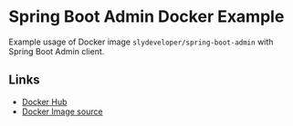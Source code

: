 Spring Boot Admin Docker Example
================================
Example usage of Docker image `slydeveloper/spring-boot-admin` with Spring Boot Admin client.

Links
-----
- [Docker Hub](https://hub.docker.com/r/slydeveloper/spring-boot-admin/)
- [Docker Image source](https://github.com/slydeveloper/spring-boot-admin-docker)